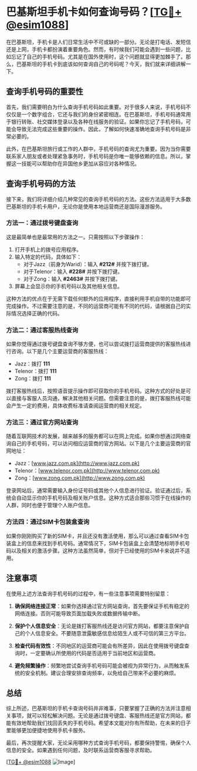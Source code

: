 # 巴基斯坦手机卡如何查询号码？[[TG💪+ @esim1088](https://t.me/s/esim1088)]

在巴基斯坦，手机卡是人们日常生活中不可或缺的一部分。无论是打电话、发短信还是上网，手机卡都扮演着重要角色。然而，有时候我们可能会遇到一些问题，比如忘记了自己的手机号码。尤其是在国外使用时，这个问题就显得更加棘手了。那么，巴基斯坦的手机卡到底该如何查询自己的号码呢？今天，我们就来详细讲解一下。

## 查询手机号码的重要性

首先，我们需要明白为什么查询手机号码如此重要。对于很多人来说，手机号码不仅仅是一个数字组合，它还与我们的身份紧密相连。在巴基斯坦，手机号码通常用于银行转账、社交媒体登录以及各种在线服务的验证。如果你忘记了手机号码，可能会导致无法完成这些重要的操作。因此，了解如何快速准确地查询手机号码是非常必要的。

此外，在巴基斯坦旅行或工作的人群中，手机号码的查询尤为重要。因为当你需要联系家人朋友或者处理紧急事务时，手机号码是你唯一能够依赖的信息。所以，掌握这一技能可以帮助你在异国他乡更加从容应对各种情况。

## 查询手机号码的方法

接下来，我们将详细介绍几种常见的查询手机号码的方法。这些方法适用于大多数巴基斯坦的手机卡用户，无论你是使用本地运营商还是国际漫游服务。

### 方法一：通过拨号键盘查询

这是最简单也是最常用的方法之一。只需按照以下步骤操作：

1. 打开手机上的拨号应用程序。
2. 输入特定的代码，具体如下：
   - 对于Jazz（前身为Warid）：输入 **#212#** 并按下拨打键。
   - 对于Telenor：输入 **#228#** 并按下拨打键。
   - 对于Zong：输入 **#2463#** 并按下拨打键。
3. 屏幕上会显示你的手机号码以及其他相关信息。

这种方法的优点在于无需下载任何额外的应用程序，直接利用手机自带的功能即可完成操作。不过需要注意的是，不同的运营商可能有不同的代码，请根据自己的实际情况选择正确的代码。

### 方法二：通过客服热线查询

如果你觉得通过拨号键盘查询不够方便，也可以尝试拨打运营商提供的客服热线进行咨询。以下是几个主要运营商的客服热线：

- Jazz：拨打 **111**
- Telenor：拨打 **111**
- Zong：拨打 **111**

拨打客服热线后，按照语音提示操作即可获取你的手机号码。这种方式的好处是可以直接与客服人员沟通，解决其他相关问题。但需要注意的是，拨打客服热线可能会产生一定的费用，具体收费标准请查阅运营商的相关规定。

### 方法三：通过官方网站查询

随着互联网技术的发展，越来越多的服务都可以在网上完成。如果你想通过网络查询自己的手机号码，可以访问相应运营商的官方网站。以下是几个主要运营商的官网地址：

- Jazz：[www.jazz.com.pk](http://www.jazz.com.pk)
- Telenor：[www.telenor.com.pk](http://www.telenor.com.pk)
- Zong：[www.zong.com.pk](http://www.zong.com.pk)

登录网站后，通常需要输入身份证号码或其他个人信息进行验证。验证通过后，系统会自动显示你的手机号码及相关账户信息。这种方式适合那些习惯于在线操作的人群，同时也便于管理个人账户信息。

### 方法四：通过SIM卡包装盒查询

如果你刚刚购买了新的SIM卡，并且还没有激活使用，那么可以通过查看SIM卡包装盒上的信息来找到手机号码。通常情况下，SIM卡包装盒上会清楚地标明手机号码以及相关的激活步骤。这种方法虽然简单，但对于已经使用的SIM卡来说并不适用。

## 注意事项

在使用上述方法查询手机号码的过程中，有一些注意事项需要特别留意：

1. **确保网络连接正常**：如果你选择通过官方网站查询，首先要保证手机有稳定的网络连接。否则可能导致页面加载失败或数据传输中断。
   
2. **保护个人信息安全**：无论是拨打客服热线还是访问官方网站，都要注意保护自己的个人信息安全。不要随意泄露敏感信息给陌生人或不可信的第三方平台。

3. **检查代码有效性**：不同地区的运营商可能会有所差异，因此在使用拨号键盘查询时，一定要确认所使用的代码是否适用于当前地区和运营商。

4. **避免频繁操作**：频繁地尝试查询手机号码可能会被视为异常行为，从而触发系统的安全机制。建议合理安排查询频率，以免给自己带来不必要的麻烦。

## 总结

综上所述，巴基斯坦的手机卡查询号码并非难事，只要掌握了正确的方法并注意相关事项，就可以轻松解决问题。无论是通过拨号键盘、客服热线还是官方网站，都能有效地帮助我们找回丢失的手机号码。希望本文能对你有所帮助，在未来的日子里能够更加便捷地使用手机卡服务。

最后，再次提醒大家，无论采用哪种方式查询手机号码，都要保持警惕，确保个人信息的安全。如果遇到任何问题，及时联系运营商客服寻求帮助。

[[TG💪+ @esim1088](https://t.me/s/esim1088) ![Image](https://i.postimg.cc/4NQfJmqS/Snipaste-2025-05-13-00-14-12.png)]